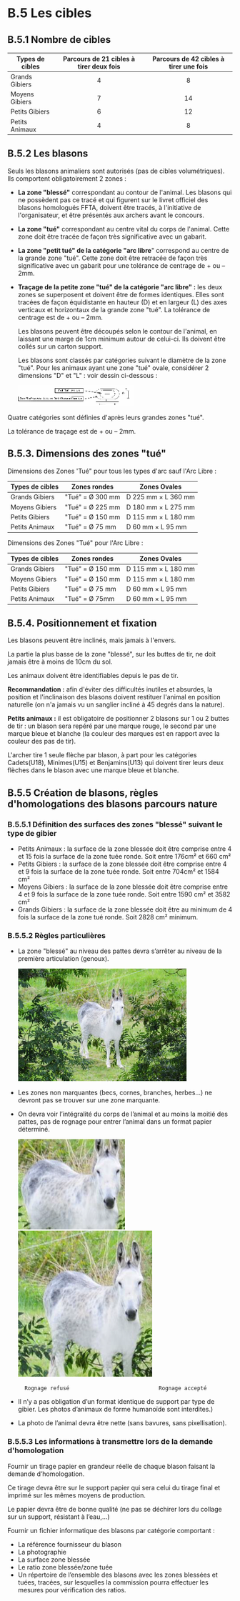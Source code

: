 # B.5 Les cibles

## B.5.1 Nombre de cibles

| Types de cibles | Parcours de 21 cibles à tirer deux fois | Parcours de 42 cibles à tirer une fois |
| --------------- | :-------------------------------------: | :------------------------------------: |
| Grands Gibiers  |                    4                    |                   8                    |
| Moyens Gibiers  |                    7                    |                   14                   |
| Petits Gibiers  |                    6                    |                   12                   |
| Petits Animaux  |                    4                    |                   8                    |



## B.5.2 Les blasons
Seuls les blasons animaliers sont autorisés (pas de cibles volumétriques).
Ils comportent obligatoirement 2 zones :

- **La zone "blessé"** correspondant au contour de l'animal. Les blasons qui ne possèdent pas ce tracé et qui figurent sur le livret officiel des blasons homologués FFTA, doivent être tracés, à l'initiative de l'organisateur, et être présentés aux archers avant le concours.
  
- **La zone "tué"** correspondant au centre vital du corps de l'animal. Cette zone doit être tracée de façon très significative avec un gabarit.
  
- **La zone "petit tué" de la catégorie "arc libre**" correspond au centre de la grande zone "tué". Cette zone doit être retracée de façon très significative avec un gabarit pour une tolérance de centrage de + ou –2mm.
  
- **Traçage de la petite zone "tué" de la catégorie "arc libre" :** les deux zones se superposent et doivent être
  de formes identiques. Elles sont tracées de façon équidistante en hauteur (D) et en largeur (L) des axes
  verticaux et horizontaux de la grande zone "tué". La tolérance de centrage est de + ou – 2mm.
  
  Les blasons peuvent être découpés selon le contour de l'animal, en laissant une marge de 1cm minimum
  autour de celui-ci. Ils doivent être collés sur un carton support.
  
  Les blasons sont classés par catégories suivant le diamètre de la zone "tué". Pour les animaux ayant une
  zone "tué" ovale, considérer 2 dimensions "D" et "L" : voir dessin ci-dessous :
  
  
  
  ![Zone ovale](./assets/Reglements_Sportifs_Arbitrage_Fevrier_2022_Page_274_Image_0003.png)

Quatre catégories sont définies d'après leurs grandes zones "tué".

La tolérance de traçage est de + ou – 2mm.

## B.5.3. Dimensions des zones "tué"

Dimensions des Zones 'Tué" pour tous les types d'arc sauf l'Arc Libre :

| Types de cibles | Zones rondes     | Zones Ovales        |
| --------------- | ---------------- | ------------------- |
| Grands Gibiers  | "Tué" = Ø 300 mm | D 225 mm × L 360 mm |
| Moyens Gibiers  | "Tué" = Ø 225 mm | D 180 mm × L 275 mm |
| Petits Gibiers  | "Tué" = Ø 150 mm | D 115 mm × L 180 mm |
| Petits Animaux  | "Tué" = Ø 75 mm  | D 60 mm × L 95 mm   |

Dimensions des Zones "Tué" pour l'Arc Libre :



| Types de cibles | Zones rondes     | Zones Ovales        |
| --------------- | ---------------- | ------------------- |
| Grands Gibiers  | "Tué" = Ø 150 mm | D 115 mm × L 180 mm |
| Moyens Gibiers  | "Tué" = Ø 150 mm | D 115 mm × L 180 mm |
| Petits Gibiers  | "Tué" = Ø 75 mm  | D 60 mm × L 95 mm   |
| Petits Animaux  | "Tué" = Ø 75mm   | D 60 mm × L 95 mm   |



## B.5.4. Positionnement et fixation
Les blasons peuvent être inclinés, mais jamais à l'envers.

La partie la plus basse de la zone "blessé", sur les buttes de tir, ne doit jamais être à moins de 10cm du sol.

Les animaux doivent être identifiables depuis le pas de tir.

**Recommandation :** afin d'éviter des difficultés inutiles et absurdes, la position et l'inclinaison des blasons doivent restituer l'animal en position naturelle (on n'a jamais vu un sanglier incliné à 45 degrés dans la nature).

**Petits animaux :** il est obligatoire de positionner 2 blasons sur 1 ou 2 buttes de tir : un blason sera repéré par une marque rouge, le second par une marque bleue et blanche (la couleur des marques est en rapport avec la couleur des pas de tir).

L'archer tire 1 seule flèche par blason, à part pour les catégories Cadets(U18), Minimes(U15) et Benjamins(U13) qui doivent tirer leurs deux flèches dans le blason avec une marque bleue et blanche.

## B.5.5 Création de blasons, règles d'homologations des blasons parcours nature
### B.5.5.1 Définition des surfaces des zones "blessé" suivant le type de gibier

- Petits Animaux : la surface de la zone blessée doit être comprise entre 4 et 15 fois la surface
  de la zone tuée ronde. Soit entre 176cm² et 660 cm²
- Petits Gibiers : la surface de la zone blessée doit être comprise entre 4 et 9 fois la surface de
  la zone tuée ronde. Soit entre 704cm² et 1584 cm²
- Moyens Gibiers : la surface de la zone blessée doit être comprise entre 4 et 9 fois la surface
  de la zone tuée ronde. Soit entre 1590 cm² et 3582 cm²
- Grands Gibiers : la surface de la zone blessée doit être au minimum de 4 fois la surface de la
  zone tué ronde. Soit 2828 cm² minimum.

### B.5.5.2 Règles particulières

- La zone "blessé" au niveau des pattes devra s’arrêter au niveau de la première articulation (genoux).

  ![Zone "blessé"](./assets/Reglements_Sportifs_Arbitrage_Fevrier_2022_Page_276_Image_0003.png)

- Les zones non marquantes (becs, cornes, branches, herbes…) ne devront pas se trouver sur une zone
  marquante.
  
- On devra voir l’intégralité du corps de l’animal et au moins la moitié des pattes, pas de rognage pour
  entrer l’animal dans un format papier déterminé.

  ![Rognage refusé](./assets/Reglements_Sportifs_Arbitrage_Fevrier_2022_Page_276_Image_0004.png)        ![Rognage accepté](./assets/Reglements_Sportifs_Arbitrage_Fevrier_2022_Page_276_Image_0005.png)

        Rognage refusé                            Rognage accepté
  
- Il n’y a pas obligation d’un format identique de support par type de gibier. Les photos d’animaux de forme humanoïde sont interdites.)
  
- La photo de l’animal devra être nette (sans bavures, sans pixellisation).

### B.5.5.3 Les informations à transmettre lors de la demande d'homologation
Fournir un tirage papier en grandeur réelle de chaque blason faisant la demande d’homologation.

Ce tirage devra être sur le support papier qui sera celui du tirage final et imprimé sur les mêmes moyens de production.

Le papier devra être de bonne qualité (ne pas se déchirer lors du collage sur un support, résistant à l’eau,…)

Fournir un fichier informatique des blasons par catégorie comportant :

- La référence fournisseur du blason
- La photographie
- La surface zone blessée
- Le ratio zone blessée/zone tuée
- Un répertoire de l’ensemble des blasons avec les zones blessées et tuées, tracées, sur
  lesquelles la commission pourra effectuer les mesures pour vérification des ratios.
